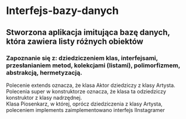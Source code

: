# Interfejs-bazy-danych
## Stworzona aplikacja imitująca bazę danych, która zawiera listy różnych obiektów
### Zapoznanie się z: dziedziczeniem klas, interfejsami, przesłanianiem metod, kolekcjami (listami), polimorfizmem, abstrakcją, hermetyzacją.

Polecenie extends oznacza, że klasa Aktor dziedziczy z klasy Artysta.</br>
Polecenia super w konstruktorze oznacza, że klasa ta odziedziczy konstruktor z klasy nadrzędnej.</br>
Klasa Piosenkarz, w której, oprócz dziedziczenia z klasy Artysta, poleceniem implements zaimplementowano interfejs IInstagramer
